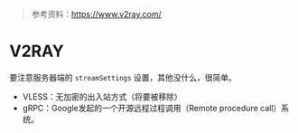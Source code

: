 > 参考资料：https://www.v2ray.com/

# V2RAY

要注意服务器端的 `streamSettings` 设置，其他没什么，很简单。

- VLESS：无加密的出入站方式（将要被移除）
- gRPC：Google发起的一个开源远程过程调用（Remote procedure call）系统。